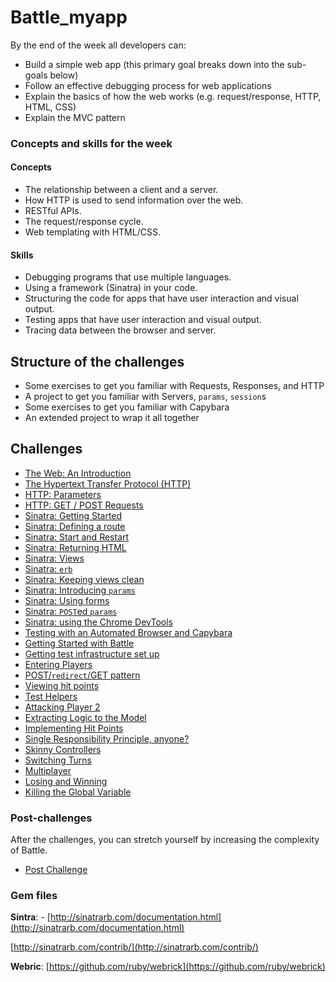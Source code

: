 # Battle_myapp


By the end of the week all developers can:

* Build a simple web app (this primary goal breaks down into the sub-goals below)
* Follow an effective debugging process for web applications
* Explain the basics of how the web works (e.g. request/response, HTTP, HTML, CSS)
* Explain the MVC pattern

### Concepts and skills for the week

#### Concepts

- The relationship between a client and a server.
- How HTTP is used to send information over the web.
- RESTful APIs.
- The request/response cycle.
- Web templating with HTML/CSS.

#### Skills

- Debugging programs that use multiple languages.
- Using a framework (Sinatra) in your code.
- Structuring the code for apps that have user interaction and visual output.
- Testing apps that have user interaction and visual output.
- Tracing data between the browser and server.

## Structure of the challenges

- Some exercises to get you familiar with Requests, Responses, and HTTP
- A project to get you familiar with Servers, `params`, `session`s
- Some exercises to get you familiar with Capybara
- An extended project to wrap it all together

## Challenges

* [The Web: An Introduction](theweb.md)
* [The Hypertext Transfer Protocol (HTTP)](http.md)
* [HTTP: Parameters](http_parameters.md)
* [HTTP: GET / POST Requests](http_verbs.md)
* [Sinatra: Getting Started](sinatra_getting_started.md)
* [Sinatra: Defining a route](sinatra_defining_a_route.md)
* [Sinatra: Start and Restart](sinatra_start_and_restart.md)
* [Sinatra: Returning HTML](sinatra_returning_html.md)
* [Sinatra: Views](sinatra_views.md)
* [Sinatra: `erb`](sinatra_erb.md)
* [Sinatra: Keeping views clean](sinatra_keeping_views_clean.md)
* [Sinatra: Introducing `params`](sinatra_introducing_params.md)
* [Sinatra: Using forms](sinatra_using_forms.md)
* [Sinatra: `POST`ed `params`](sinatra_posted_params.md)
* [Sinatra: using the Chrome DevTools](sinatra_using_the_chrome_devtools.md)
* [Testing with an Automated Browser and Capybara](testing_with_capybara.md)
* [Getting Started with Battle](getting_started_with_battle.md)
* [Getting test infrastructure set up](getting_test_infrastructure_set_up.md)
* [Entering Players](entering_players.md)
* [POST/`redirect`/GET pattern](post_redirect_get_pattern.md)
* [Viewing hit points](viewing_hit_points.md)
* [Test Helpers](test_helpers.md)
* [Attacking Player 2](attacking_player_2.md)
* [Extracting Logic to the Model](extracting_logic_to_the_model.md)
* [Implementing Hit Points](implementing_hit_points.md)
* [Single Responsibility Principle, anyone?](srp_anyone.md)
* [Skinny Controllers](skinny_controllers.md)
* [Switching Turns](switching_turns.md)
* [Multiplayer](multiplayer.md)
* [Losing and Winning](losing_and_winning.md)
* [Killing the Global Variable](killing_the_global_variable.md)

### Post-challenges

After the challenges, you can stretch yourself by increasing the complexity of Battle.

* [Post Challenge](post_challenges/post_challenge.md)

### Gem files
**Sintra**: -  [http://sinatrarb.com/documentation.html](http://sinatrarb.com/documentation.html)

[http://sinatrarb.com/contrib/](http://sinatrarb.com/contrib/)

**Webric**: [https://github.com/ruby/webrick](https://github.com/ruby/webrick)
